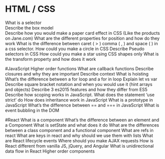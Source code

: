 # HTML / CSS
What is a selector  
Describe the box model  
Describe how you would make a paper card effect in CSS (Like the products on Jane.com)
What are the different properties for position and how do they work
What is the difference between caret ( > ) comma ( , ) and space (  ) in a css selector.
How could you make a circle in CSS
Describe Pseudo selectors in CSS 
How could you make a star using CSS shapes only
What is the transform property and how does it work

#JavaScript
Higher order functions
What are callback functions
Describe closures and why they are important
Describe context
What is hoisting
What’s the difference between a for loop and a for in loop
Explain let vs var
Describe square bracket notation and when you would use it (hint arrays and objects)
Describe 3 es2015 features and how they differ from ES5
Describe how scoping works in JavaScript.
What does the statement ‘use strict’ do 
How does inheritance work in JavaScript 
What is a prototype in JavaScript
What’s the difference between == and === in JavaScript
What is event bubbling in the DOM

#React
What is a component
What’s the difference between an element and a Component
What is setState and what does it do
What are the differences between a class component and a functional component
What are refs in react
What are keys in react and why should we use them with lists 
What are React lifecycle events
Where should you make AJAX requests
How is React different from vanilla JS, jQuery, and Angular
What is unidirectional data flow in React
Higher order components